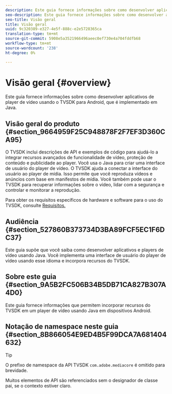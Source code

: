 ```yaml
---
description: Este guia fornece informações sobre como desenvolver aplicativos de player de vídeo usando o TVSDK para Android, que é implementado em Java.
seo-description: Este guia fornece informações sobre como desenvolver aplicativos de player de vídeo usando o TVSDK para Android, que é implementado em Java.
seo-title: Visão geral
title: Visão geral
uuid: 9c320389-e327-4e5f-888c-e2e5728365ca
translation-type: tm+mt
source-git-commit: 5908e5a3521966496aeec0ef730e4a704fddfb68
workflow-type: tm+mt
source-wordcount: '238'
ht-degree: 0%

---
```



# Visão geral {#overview}

Este guia fornece informações sobre como desenvolver aplicativos de player de vídeo usando o TVSDK para Android, que é implementado em Java.

## Visão geral do produto {#section_9664959F25C948878F2F7EF3D360CA95}

O TVSDK inclui descrições de API e exemplos de código para ajudá-lo a integrar recursos avançados de funcionalidade de vídeo, proteção de conteúdo e publicidade ao player. Você usa o Java para criar uma interface de usuário do player de vídeo. O TVSDK ajuda a conectar a interface do usuário ao player de mídia. Isso permite que você reproduza vídeos e anúncios com base em manifestos de mídia. Você também pode usar o TVSDK para recuperar informações sobre o vídeo, lidar com a segurança e controlar e monitorar a reprodução.

Para obter os requisitos específicos de hardware e software para o uso do TVSDK, consulte [Requisitos.](../../android-1.4-introduction/overview-prod-audience-guide/android-1.4-requirements.md)

## Audiência {#section_527860B373734D3BA89FCF5EC1F6DC37}

Este guia supõe que você saiba como desenvolver aplicativos e players de vídeo usando Java. Você implementa uma interface de usuário do player de vídeo usando esse idioma e incorpora recursos do TVSDK.

## Sobre este guia {#section_9A5B2FC506B34B5DB71CA827B307A4D0}

Este guia fornece informações que permitem incorporar recursos do TVSDK em um player de vídeo usando Java em dispositivos Android.

## Notação de namespace neste guia {#section_8B866054E9ED4B5F99DCA7A681404632}

>[!TIP]
>
>O prefixo de namespace da API TVSDK `com.adobe.mediacore` é omitido para brevidade.
>
>Muitos elementos de API são referenciados sem o designador de classe pai, se o contexto estiver claro.

